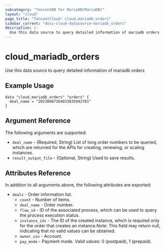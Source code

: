 ```yaml
---
subcategory: "TencentDB for MariaDB(MariaDB)"
layout: "cloud"
page_title: "TencentCloud: cloud_mariadb_orders"
sidebar_current: "docs-cloud-datasource-mariadb_orders"
description: |-
  Use this data source to query detailed information of mariadb orders
---
```


# cloud_mariadb_orders

Use this data source to query detailed information of mariadb orders

## Example Usage

```hcl
data "cloud_mariadb_orders" "orders" {
  deal_name = "20230607164033835942781"
}
```

## Argument Reference

The following arguments are supported:

* `deal_name` - (Required, String) List of long order numbers to be queried, which are returned for the APIs for creating, renewing, or scaling instances.
* `result_output_file` - (Optional, String) Used to save results.

## Attributes Reference

In addition to all arguments above, the following attributes are exported:

* `deals` - Order information list.
  * `count` - Number of items.
  * `deal_name` - Order number.
  * `flow_id` - ID of the associated process, which can be used to query the process execution status.
  * `instance_ids` - The ID of the created instance, which is required only for the order that creates an instance.Note: This field may return null, indicating that no valid values can be obtained.
  * `owner_uin` - Account.
  * `pay_mode` - Payment mode. Valid values: 0 (postpaid), 1 (prepaid).



